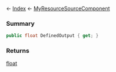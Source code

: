 ← [Index](Api-Index) ← [MyResourceSourceComponent](Sandbox.Game.EntityComponents.MyResourceSourceComponent)

### Summary

```csharp
public float DefinedOutput { get; }
```

### Returns

[float](https://docs.microsoft.com/en-us/dotnet/api/system.single?view=netframework-4.6)

